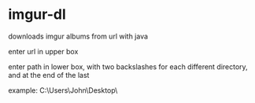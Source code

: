 # imgur-dl
downloads imgur albums from url with java

enter url in upper box

enter path in lower box, with two backslashes for each different directory, and at the end of the last

example:
C:\\Users\\John\\Desktop\\

